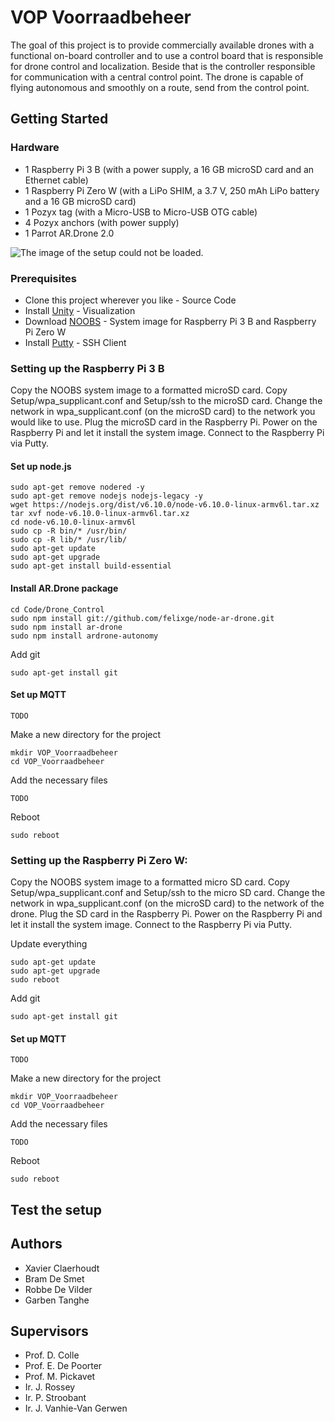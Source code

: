 # VOP Voorraadbeheer

The goal of this project is to provide commercially available drones with a functional on-board controller and to use a control board that is responsible for drone control and localization.
Beside that is the controller responsible for communication with a central control point.
The drone is capable of flying autonomous and smoothly on a route, send from the control point.

## Getting Started

### Hardware

* 1 Raspberry Pi 3 B (with a power supply, a 16 GB microSD card and an Ethernet cable)
* 1 Raspberry Pi Zero W (with a LiPo SHIM, a 3.7 V, 250 mAh LiPo battery and a 16 GB microSD card)
* 1 Pozyx tag (with a Micro-USB to Micro-USB OTG cable)
* 4 Pozyx anchors (with power supply)
* 1 Parrot AR.Drone 2.0

![The image of the setup could not be loaded.](https://github.ugent.be/gartangh/VOP_Voorraadbeheer/blob/master/Report/Setup.png)

### Prerequisites

* Clone this project wherever you like - Source Code
* Install [Unity](https://store.unity.com/) - Visualization
* Download [NOOBS](https://www.raspberrypi.org/downloads/noobs/) - System image for Raspberry Pi 3 B and Raspberry Pi Zero W
* Install [Putty](https://www.chiark.greenend.org.uk/~sgtatham/putty/latest.html) - SSH Client

### Setting up the Raspberry Pi 3 B

Copy the NOOBS system image to a formatted microSD card.
Copy Setup/wpa_supplicant.conf and Setup/ssh to the microSD card.
Change the network in wpa_supplicant.conf (on the microSD card) to the network you would like to use.
Plug the microSD card in the Raspberry Pi.
Power on the Raspberry Pi and let it install the system image.
Connect to the Raspberry Pi via Putty.

#### Set up node.js

```
sudo apt-get remove nodered -y
sudo apt-get remove nodejs nodejs-legacy -y
wget https://nodejs.org/dist/v6.10.0/node-v6.10.0-linux-armv6l.tar.xz
tar xvf node-v6.10.0-linux-armv6l.tar.xz
cd node-v6.10.0-linux-armv6l
sudo cp -R bin/* /usr/bin/
sudo cp -R lib/* /usr/lib/
sudo apt-get update
sudo apt-get upgrade
sudo apt-get install build-essential
```

#### Install AR.Drone package

```
cd Code/Drone_Control
sudo npm install git://github.com/felixge/node-ar-drone.git
sudo npm install ar-drone
sudo npm install ardrone-autonomy
```

Add git

```
sudo apt-get install git
```

#### Set up MQTT

```
TODO
```

Make a new directory for the project

```
mkdir VOP_Voorraadbeheer
cd VOP_Voorraadbeheer
```

Add the necessary files

```
TODO
```

Reboot

```
sudo reboot
```

### Setting up the Raspberry Pi Zero W:

Copy the NOOBS system image to a formatted micro SD card.
Copy Setup/wpa_supplicant.conf and Setup/ssh to the micro SD card.
Change the network in wpa_supplicant.conf (on the microSD card) to the network of the drone.
Plug the SD card in the Raspberry Pi.
Power on the Raspberry Pi and let it install the system image.
Connect to the Raspberry Pi via Putty.

Update everything

```
sudo apt-get update
sudo apt-get upgrade
sudo reboot
```

Add git

```
sudo apt-get install git
```

#### Set up MQTT

```
TODO
```

Make a new directory for the project

```
mkdir VOP_Voorraadbeheer
cd VOP_Voorraadbeheer
```

Add the necessary files

```
TODO
```

Reboot

```
sudo reboot
```

## Test the setup

## Authors

* Xavier Claerhoudt
* Bram De Smet
* Robbe De Vilder
* Garben Tanghe

## Supervisors
* Prof. D. Colle
* Prof. E. De Poorter
* Prof. M. Pickavet
* Ir. J. Rossey
* Ir. P. Stroobant
* Ir. J. Vanhie-Van Gerwen